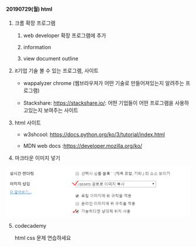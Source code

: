 #### 20190729(월) html

1. 크롬 확장 프로그램

   1. web developer 확장 프로그램에 추가

   2. information 

   3. view document outline







2. it기업 기술 볼 수 있는 프로그램, 사이트

   - wappalyzer chrome 
     (웹브라우져가 어떤 기술로 만들어져있는지 알려주는 프로그램)

   - Stackshare: https://stackshare.io/: 어떤 기업들이 어떤 프로그램을 사용하고있는지 보여주는 사이트



3. html 사이트

   - w3shcool: https://docs.python.org/ko/3/tutorial/index.html

   - MDN web docs :https://developer.mozilla.org/ko/

   

4. 마크타운 이미지 넣기

   

![캡처](assets/캡처.PNG)

5. codecademy 

   html css 문제 연습하세요